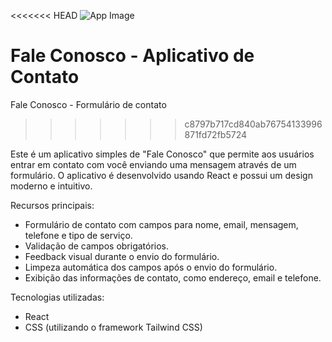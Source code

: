 <<<<<<< HEAD
![App Image](formulario-contato/public/form-image.png)

Fale Conosco - Aplicativo de Contato
=======
Fale Conosco - Formulário de contato
>>>>>>> c8797b717cd840ab76754133996871fd72fb5724

Este é um aplicativo simples de "Fale Conosco" que permite aos usuários entrar em contato com você enviando uma mensagem através de um formulário. O aplicativo é desenvolvido usando React e possui um design moderno e intuitivo.

Recursos principais:
- Formulário de contato com campos para nome, email, mensagem, telefone e tipo de serviço.
- Validação de campos obrigatórios.
- Feedback visual durante o envio do formulário.
- Limpeza automática dos campos após o envio do formulário.
- Exibição das informações de contato, como endereço, email e telefone.

Tecnologias utilizadas:
- React
- CSS (utilizando o framework Tailwind CSS)


